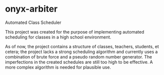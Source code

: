 onyx-arbiter
============

Automated Class Scheduler

This project was created for the purpose of implementing automated scheduling for classes in a high school environment.

As of now, the project contains a structure of classes, teachers, students, et cetera; the project lacks a strong scheduling algorithm and currently uses a combination of brute force and a pseudo random number generator. The imperfections in the created schedules are still too high to be effective. A more complex algorithm is needed for plausible use.

